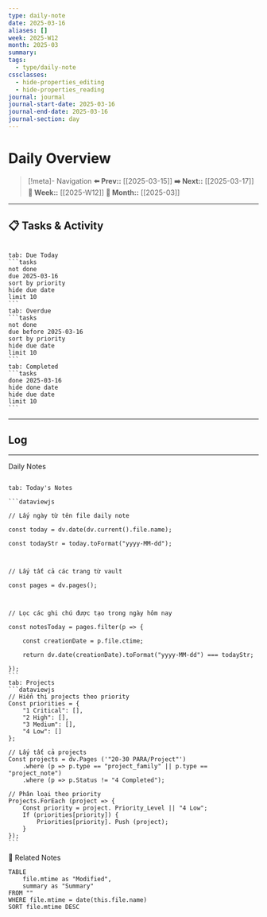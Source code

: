 ```yaml
---
type: daily-note
date: 2025-03-16
aliases: []
week: 2025-W12
month: 2025-03
summary: 
tags:
  - type/daily-note
cssclasses:
  - hide-properties_editing
  - hide-properties_reading
journal: jourmal
journal-start-date: 2025-03-16
journal-end-date: 2025-03-16
journal-section: day
---
```


# Daily Overview

>[!meta]- Navigation
>**⬅️ Prev::** [[2025-03-15]]
>**➡️ Next::** [[2025-03-17]]
>**📅 Week::** [[2025-W12]]
>**📆 Month::** [[2025-03]]

---
## 📋 Tasks & Activity

```calendar-nav
```
````tabs
tab: Due Today
```tasks
not done
due 2025-03-16
sort by priority
hide due date
limit 10
```
tab: Overdue
```tasks 
not done 
due before 2025-03-16
sort by priority
hide due date
limit 10
```
tab: Completed
```tasks
done 2025-03-16
hide done date
hide due date
limit 10
```
````


---
## Log
---

 Daily Notes





````tabs

tab: Today's Notes

```dataviewjs

// Lấy ngày từ tên file daily note

const today = dv.date(dv.current().file.name);

const todayStr = today.toFormat("yyyy-MM-dd");

  

// Lấy tất cả các trang từ vault

const pages = dv.pages();

  

// Lọc các ghi chú được tạo trong ngày hôm nay

const notesToday = pages.filter(p => {

    const creationDate = p.file.ctime;

    return dv.date(creationDate).toFormat("yyyy-MM-dd") === todayStr;

});
```
tab: Projects
```dataviewjs
// Hiển thị projects theo priority
Const priorities = {
    "1 Critical": [],
    "2 High": [],
    "3 Medium": [],
    "4 Low": []
};

// Lấy tất cả projects
Const projects = dv.Pages ('"20-30 PARA/Project"')
    .where (p => p.type == "project_family" || p.type == "project_note")
    .where (p => p.Status != "4 Completed");

// Phân loại theo priority
Projects.ForEach (project => {
    Const priority = project. Priority_Level || "4 Low";
    If (priorities[priority]) {
        Priorities[priority]. Push (project);
    }
});
```
````


🔗 Related Notes
```dataview
TABLE 
    file.mtime as "Modified",
    summary as "Summary"
FROM ""
WHERE file.mtime = date(this.file.name)
SORT file.mtime DESC
``` 